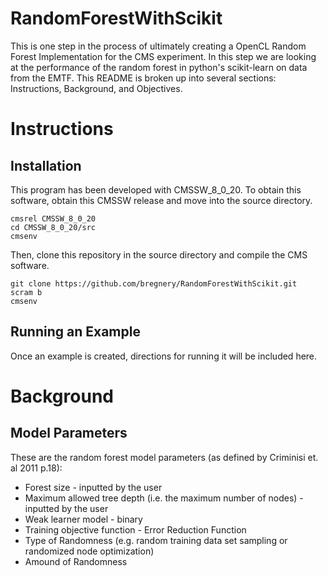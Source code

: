 # RandomForestWithScikit

This is one step in the process of ultimately creating a OpenCL Random Forest Implementation for the CMS experiment.
In this step we are looking at the performance of the random forest in python's scikit-learn on data from the EMTF.
This README is broken up into several sections: Instructions, Background, and Objectives.

Instructions
============

Installation
------------

This program has been developed with CMSSW_8_0_20. To obtain this software, obtain this CMSSW release and move into the source
directory. 

    cmsrel CMSSW_8_0_20
    cd CMSSW_8_0_20/src
    cmsenv

Then, clone this repository in the source directory and compile the CMS software.

    git clone https://github.com/bregnery/RandomForestWithScikit.git
    scram b
    cmsenv

Running an Example
------------------

Once an example is created, directions for running it will be included here.

Background
==========

Model Parameters
----------------

These are the random forest model parameters (as defined by Criminisi et. al 2011 p.18):

 * Forest size - inputted by the user
 * Maximum allowed tree depth (i.e. the maximum number of nodes) - inputted by the user
 * Weak learner model - binary
 * Training objective function - Error Reduction Function
 * Type of Randomness (e.g. random training data set sampling or randomized node optimization)
 * Amound of Randomness
